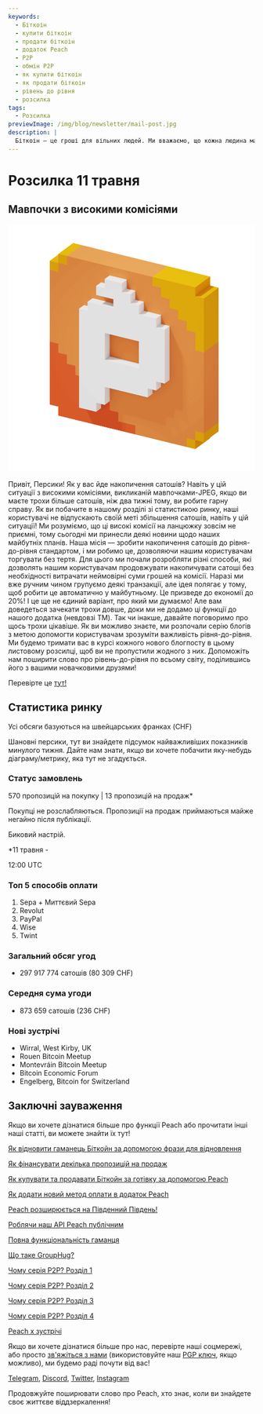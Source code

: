 ```yaml
---
keywords:
  - Біткоін
  - купити біткоін
  - продати біткоін
  - додаток Peach
  - P2P
  - обмін P2P
  - як купити біткоін
  - як продати біткоін
  - рівень до рівня
  - розсилка
tags:
  - Розсилка
previewImage: /img/blog/newsletter/mail-post.jpg
description: |
  Біткоін — це гроші для вільних людей. Ми вважаємо, що кожна людина має право вибирати, які гроші вона використовує для зберігання свого багатства, результату своєї праці, свого часу і енергії. Місія Peach — зробити свій внесок у поширення біткоїна серед людей.
---
```


# Розсилка 11 травня

## Мавпочки з високими комісіями

![підказливий підказочний біткоін гіф](/img/blog/newsletter/gif-peach.gif)

Привіт, Персики!
Як у вас йде накопичення сатошів? Навіть у цій ситуації з високими комісіями, викликаній мавпочками-JPEG, якщо ви маєте трохи більше сатошів, ніж два тижні тому, ви робите гарну справу. Як ви побачите в нашому розділі зі статистикою ринку, наші користувачі не відпускають своїй меті збільшення сатошів, навіть у цій ситуації!
Ми розуміємо, що ці високі комісії на ланцюжку зовсім не приємні, тому сьогодні ми принесли деякі новини щодо наших майбутніх планів.
Наша місія — зробити накопичення сатошів до рівня-до-рівня стандартом, і ми робимо це, дозволяючи нашим користувачам торгувати без тертя.
Для цього ми почали розробляти різні способи, які дозволять нашим користувачам продовжувати накопичувати сатоші без необхідності витрачати неймовірні суми грошей на комісії.
Наразі ми вже ручним чином групуємо деякі транзакції, але ідея полягає у тому, щоб робити це автоматично у майбутньому. Це призведе до економії до 20%!
І це ще не єдиний варіант, про який ми думаємо! Але вам доведеться зачекати трохи довше, доки ми не додамо ці функції до нашого додатка (невдовзі TM).
Так чи інакше, давайте поговоримо про щось трохи цікавіше. Як ви можливо знаєте, ми розпочали серію блогів з метою допомогти користувачам зрозуміти важливість рівня-до-рівня. Ми будемо тримати вас в курсі кожного нового блогпосту в цьому листовому розсилці, щоб ви не пропустили жодного з них.
Допоможіть нам поширити слово про рівень-до-рівня по всьому світу, поділившись його з вашими новачковими друзями!

Перевірте це [тут!](https://peachbitcoin.com/uk/blog/why-p2p-chapter-1/)

## Статистика ринку

Усі обсяги базуються на швейцарських франках (CHF)

Шановні персики, тут ви знайдете підсумок найважливіших показників минулого тижня. Дайте нам знати, якщо ви хочете побачити яку-небудь діаграму/метрику, яка тут не згадується.

### Статус замовлень

570 пропозицій на покупку | 13 пропозицій на продаж\*

Покупці не розслабляються.
Пропозиції на продаж приймаються майже негайно після публікації.

Биковий настрій.

\*11 травня -

 12:00 UTC

### Топ 5 способів оплати

1. Sepa + Миттєвий Sepa
2. Revolut
3. PayPal
4. Wise
5. Twint

### Загальний обсяг угод

- 297 917 774 сатошів (80 309 CHF)

### Середня сума угоди

- 873 659 сатошів (236 CHF)

### Нові зустрічі

- Wirral, West Kirby, UK
- Rouen Bitcoin Meetup
- Montevráin Bitcoin Meetup
- Bitcoin Economic Forum
- Engelberg, Bitcoin for Switzerland

## Заключні зауваження

Якщо ви хочете дізнатися більше про функції Peach або прочитати інші наші статті, ви можете знайти їх тут!

[Як відновити гаманець Біткойн за допомогою фрази для відновлення](https://peachbitcoin.com/uk/blog/how-to-restore-peach-wallet/)

[Як фінансувати декілька пропозицій на продаж](https://peachbitcoin.com/uk/blog/funding-multiple-sell-offers/)

[Як купувати та продавати Біткойн за готівку за допомогою Peach](https://peachbitcoin.com/uk/blog/how-to-buy-and-sell-bitcoin-with-cash-using-peach/)

[Як додати новий метод оплати в додаток Peach](https://peachbitcoin.com/uk/blog/how-to-add-a-payment-method/)

[Peach розширюється на Південний Південь!](https://peachbitcoin.com/uk/blog/peach-expands-to-the-global-south/)

[Роблячи наш API Peach публічним](https://peachbitcoin.com/uk/blog/making-our-peach-api-public/)

[Повна функціональність гаманця](https://peachbitcoin.com/uk/blog/full-wallet-functionality/)

[Що таке GroupHug?](https://peachbitcoin.com/uk/blog/group-hug/)

[Чому серія P2P? Розділ 1](https://peachbitcoin.com/uk/blog/why-p2p-chapter-1/)

[Чому серія P2P? Розділ 2](https://peachbitcoin.com/uk/blog/why-p2p-chapter-2/)

[Чому серія P2P? Розділ 3](https://peachbitcoin.com/uk/blog/why-p2p-chapter-3-circular-economies/)

[Чому серія P2P? Розділ 4](https://peachbitcoin.com/uk/blog/why-p2p-chapter-4-chains-of-trust/)

[Peach x зустрічі](https://peachbitcoin.com/uk/blog/peach-for-meetups/)

Якщо ви хочете дізнатися більше про нас, перевірте наші соцмережі, або просто [зв'яжіться з нами](mailto:hello@peachbitcoin.com) (використовуйте наш [PGP ключ](https://keys.openpgp.org/vks/v1/by-fingerprint/48339A19645E2E53488E0E5479E1B270FACD1BD2), якщо можливо), ми будемо раді почути від вас!

[Telegram](https://t.me/+GkOW1J-ixBBkZWRk), [Discord](https://discord.gg/ypeHz3SW54), [Twitter](https://twitter.com/peachbitcoin), [Instagram](https://instagram.com/peachbitcoin)

Продовжуйте поширювати слово про Peach, хто знає, коли ви знайдете своє життєве віддзеркалення!
